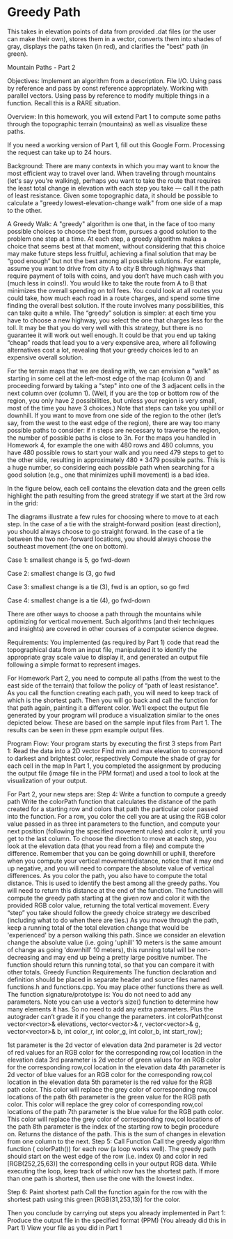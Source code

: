 # Greedy Path
This takes in elevation points of data from provided .dat files (or the user can make their own), stores them in a vector, converts them into shades of gray, displays the paths taken (in red), and clarifies the "best" path (in green).

Mountain Paths - Part 2

Objectives: 
Implement an algorithm from a description.
File I/O.
Using pass by reference and pass by const reference appropriately.
Working with parallel vectors.
Using pass by reference to modify multiple things in a function. Recall this is a RARE situation.

Overview: 
In this homework, you will extend Part 1 to compute some paths through the topographic terrain (mountains) as well as visualize these paths.

If you need a working version of Part 1, fill out this Google Form. Processing the request can take up to 24 hours.

Background: 
There are many contexts in which you may want to know the most efficient way to travel over land. When traveling through mountains (let's say you're walking), perhaps you want to take the route that requires the least total change in elevation with each step you take — call it the path of least resistance. Given some topographic data, it should be possible to calculate a "greedy lowest-elevation-change walk" from one side of a map to the other.

A Greedy Walk: 
A "greedy" algorithm is one that, in the face of too many possible choices to choose the best from, pursues a good solution to the problem one step at a time. At each step, a greedy algorithm makes a choice that seems best at that moment, without considering that this choice may make future steps less fruitful, achieving a final solution that may be “good enough” but not the best among all possible solutions. For example, assume you want to drive from city A to city B through highways that require payment of tolls with coins, and you don’t have much cash with you (much less in coins!). You would like to take the route from A to B that minimizes the overall spending on toll fees. You could look at all routes you could take, how much each road in a route charges, and spend some time finding the overall best solution. If the route involves many possibilities, this can take quite a while. The “greedy” solution is simpler: at each time you have to choose a new highway, you select the one that charges less for the toll. It may be that you do very well with this strategy, but there is no guarantee it will work out well enough. It could be that you end up taking “cheap” roads that lead you to a very expensive area, where all following alternatives cost a lot, revealing that your greedy choices led to an expensive overall solution.

For the terrain maps that we are dealing with, we can envision a "walk" as starting in some cell at the left-most edge of the map (column 0) and proceeding forward by taking a "step" into one of the 3 adjacent cells in the next column over (column 1). (Well, if you are the top or bottom row of the region, you only have 2 possibilities, but unless your region is very small, most of the time you have 3 choices.) Note that steps can take you uphill or downhill. If you want to move from one side of the region to the other (let’s say, from the west to the east edge of the region), there are way too many possible paths to consider: if n steps are necessary to traverse the region, the number of possible paths is close to 3n. For the maps you handled in Homework 4, for example the one with 480 rows and 480 columns, you have 480 possible rows to start your walk and you need 479 steps to get to the other side, resulting in approximately 480 * 3479 possible paths. This is a huge number, so considering each possible path when searching for a good solution (e.g., one that minimizes uphill movement) is a bad idea.

In the figure below, each cell contains the elevation data and the green cells highlight the path resulting from the greed strategy if we start at the 3rd row in the grid:



The diagrams illustrate a few rules for choosing where to move to at each step. In the case of a tie with the straight-forward position (east direction), you should always choose to go straight forward. In the case of a tie between the two non-forward locations, you should always choose the southeast movement (the one on bottom).



Case 1: smallest change is 5, go fwd-down

Case 2: smallest change is (3, go fwd

Case 3: smallest change is a tie (3), fwd is an option, so go fwd

Case 4: smallest change is a tie (4), go fwd-down

There are other ways to choose a path through the mountains while optimizing for vertical movement. Such algorithms (and their techniques and insights) are covered in other courses of a computer science degree.

Requirements: 
You implemented (as required by Part 1) code that read the topographical data from an input file, manipulated it to identify the appropriate gray scale value to display it, and generated an output file following a simple format to represent images.

For Homework Part 2, you need to compute all paths (from the west to the east side of the terrain) that follow the policy of “path of least resistance”. As you call the function creating each path, you will need to keep track of which is the shortest path. Then you will go back and call the function for that path again, painting it a different color. We’ll expect the output file generated by your program will produce a visualization similar to the ones depicted below. These are based on the sample input files from Part 1. The results can be seen in these ppm example output files.









Program Flow: 
Your program starts by executing the first 3 steps from Part 1:
Read the data into a 2D vector
Find min and max elevation to correspond to darkest and brightest color, respectively
Compute the shade of gray for each cell in the map
In Part 1, you completed the assignment by producing the output file (image file in the PPM format) and used a tool to look at the visualization of your output.

For Part 2, your new steps are:
Step 4: Write a function to compute a greedy path
Write the colorPath function that calculates the distance of the path created for a starting row and colors that path the particular color passed into the function.
For a row, you color the cell you are at using the RGB color value passed in as three int parameters to the function, and compute your next position (following the specified movement rules) and color it, until you get to the last column. To choose the direction to move at each step, you look at the elevation data (that you read from a file) and compute the difference. Remember that you can be going downhill or uphill, therefore when you compute your vertical movement/distance, notice that it may end up negative, and you will need to compare the absolute value of vertical differences. As you color the path, you also have to compute the total distance. This is used to identify the best among all the greedy paths. You will need to return this distance at the end of the function.
The function will compute the greedy path starting at the given row and color it with the provided RGB color value, returning the total vertical movement. Every “step” you take should follow the greedy choice strategy we described (including what to do when there are ties.) As you move through the path, keep a running total of the total elevation change that would be 'experienced' by a person walking this path. Since we consider an elevation change the absolute value (i.e. going 'uphill' 10 meters is the same amount of change as going 'downhill' 10 meters), this running total will be non-decreasing and may end up being a pretty large positive number. The function should return this running total, so that you can compare it with other totals.
Greedy Function Requirements
The function declaration and definition should be placed in separate header and source files named functions.h and functions.cpp. You may place other functions there as well.
The function signature/prototype is:
You do not need to add any parameters. Note you can use a vector’s size() function to determine how many elements it has. So no need to add any extra parameters. Plus the autograder can’t grade it if you change the parameters.
int colorPath(const vector<vector<int>>& elevations, vector<vector<int>>& r, vector<vector<int>>& g, vector<vector<int>>& b, int color_r, int color_g,
int color_b, int start_row);

1st parameter is the 2d vector of elevation data
2nd parameter is 2d vector of red values for an RGB color for the corresponding row,col location in the elevation data
3rd parameter is 2d vector of green values for an RGB color for the corresponding row,col location in the elevation data
4th parameter is 2d vector of blue values for an RGB color for the corresponding row,col location in the elevation data
5th parameter is the red value for the RGB path color. This color will replace the grey color of corresponding row,col locations of the path
6th parameter is the green value for the RGB path color. This color will replace the grey color of corresponding row,col locations of the path
7th parameter is the blue value for the RGB path color. This color will replace the grey color of corresponding row,col locations of the path
8th parameter is the index of the starting row to begin procedure on.
Returns the distance of the path. This is the sum of changes in elevation from one column to the next.
Step 5: Call Function
Call the greedy algorithm function ( colorPath()) for each row (a loop works well). The greedy path should start on the west edge of the row (i.e. index 0) and color in  red [RGB(252,25,63)]  the corresponding cells in your output RGB data. While executing the loop, keep track of which row has the shortest path. If more than one path is shortest, then use the one with the lowest index.

Step 6: Paint shortest path
Call the function again for the row with the shortest path using this
 green [RGB(31,253,13)]  for the color.

Then you conclude by carrying out steps you already implemented
in Part 1:
Produce the output file in the specified format (PPM)
(You already did this in Part 1)
View your file as you did in Part 1
